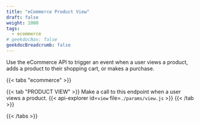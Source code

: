 ```yaml
---
title: "eCommerce Product View"
draft: false
weight: 1000
tags:
  - ecommerce
# geekdocNav: false
geekdocBreadcrumb: false
---
```


Use the eCommerce API to trigger an event when a user views a product, adds a product to their shopping cart, or makes a purchase.

{{< tabs "ecommerce" >}}

{{< tab "PRODUCT VIEW" >}}
Make a call to this endpoint when a user views a product.
{{< api-explorer id=`view` file=`./params/view.js` >}}
{{< /tab >}}

{{< /tabs >}}
